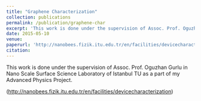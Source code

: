 ```yaml
---
title: "Graphene Characterization"
collection: publications
permalink: /publication/graphene-char
excerpt: 'This work is done under the supervision of Assoc. Prof. Oguzhan Gurlu  in Nano Scale Surface Science Laboratory of Istanbul TU as a part of my Bachelor thesis.'
date: 2015-05-10
venue:
paperurl: 'http://nanobees.fizik.itu.edu.tr/en/facilities/devicecharacterization'
citation:
---
```

This work is done under the supervision of Assoc. Prof. Oguzhan Gurlu  in Nano Scale Surface Science Laboratory of Istanbul TU as a part of my Advanced Physics Project.

(http://nanobees.fizik.itu.edu.tr/en/facilities/devicecharacterization)
